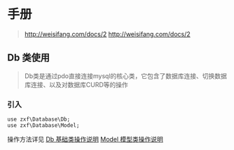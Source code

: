 # 手册
 
> http://weisifang.com/docs/2
> http://weisifang.com/docs/2

## Db 类使用

> Db类是通过pdo直接连接mysql的核心类，它包含了数据库连接、切换数据库连接、以及对数据库CURD等的操作

### 引入

```
use zxf\Database\Db;
use zxf\Database\Model;
```

操作方法详见
[Db 基础类操作说明](README_DB.md)
[Model 模型类操作说明](README_MODEL.md)